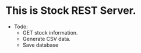 # This is Stock REST Server.
- Todo:
    - GET stock information.
    - Generate CSV data.
    - Save database

